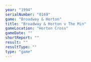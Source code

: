 ```yaml
---
year: "1994"
serialNumber: "0169" 
game: "Broadway & Horton"
title: "Broadway & Horton v The Min"
gameLocation: "Horton Cross"
gameDate: ""
shortReport: ""
result: ""
resultType: ""
type: "game"
---
```

